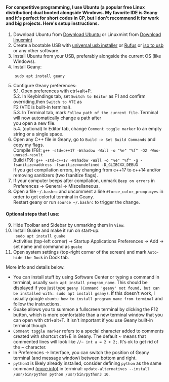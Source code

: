 #### For competitive programming, I use Ubuntu (a popular free Linux distribution) dual booted alongside Windows. My favorite IDE is Geany and it's perfect for short codes in CP, but I don't recommend it for work and big projects. Here's setup instructions.

1. Download Ubuntu from [Download Ubuntu](https://ubuntu.com/download) or Linuxmint from [Download linuxmint](https://linuxmint.com/download.php)
2. Create a bootable USB with [universal usb installer](https://www.pendrivelinux.com/universal-usb-installer-easy-as-1-2-3/) or [Rufus](https://rufus.ie) or [iso to usb](https://iso-to-usb.en.softonic.com/?ex=NB-7.2) or any other software.
3. Install Ubuntu from your USB, preferably alongside the current OS (like Windows).
4. Install Geany:
```
    sudo apt install geany 
```
5. Configure Geany preferences:\
   5.1. Open preferences with ctrl+alt+P.\
   5.2. In Keybindings tab, set ```Switch to Editor``` as F1 and confirm overriding,then ```Switch to VTE``` as \
   F2 (VTE is built-in terminal).\
   5.3. In Terminal tab, mark ```Follow path of the current file```. Terminal will now automatically change a path after \
   you open a new file.\
   5.4. (optional) In Editor tab, change ```Comment toggle marker``` to an empty string or a single space.
6. Open any C++ file in Geany, go to ```Build -> Set Build Commands``` and copy my flags.\
   Compile (F8): ```g++ -std=c++17 -Wshadow -Wall -o "%e" "%f" -O2 -Wno-unused-result```\
   Build (F9): ```g++ -std=c++17 -Wshadow -Wall -o "%e" "%f" -g -fsanitize=address -fsanitize=undefined -D_GLIBCXX_DEBUG```\
   If you get compilation errors, try changing from c++17 to c++14 and/or removing sanitizers (two fsanitize flags).
7. If your computer beeps after compilation, unmark ```Beep on errors``` in Preferences -> General -> Miscellaneous.
8. Open a file ```~/.bashrc``` and uncomment a line ```#force_color_prompt=yes``` in order to get colorful terminal in Geany.\
Restart geany or run ```source ~/.bashrc``` to trigger the change.

#### Optional steps that I use:

9. Hide Toolbar and Sidebar by unmarking them in ```View```.
10. Install Guake and make it run on start-up:\
    ``` sudo apt install guake```\
     Activities (top-left corner) -> Startup Applications Preferences -> Add -> set name and command as ```guake```
11. Open system settings (top-right corner of the screen) and mark ```Auto-hide the Dock``` in Dock tab.

More info and details below.

* You can install stuff by using Software Center or typing a command in terminal, usually ```sudo apt install program_name```.
This should be displayed if you just type ```geany (Command 'geany' not found, but can be installed with: sudo apt install geany)```. If this doesn't work, I usually google ```ubuntu how to install program_name from terminal``` and follow the instructions.
* Guake allows you to summon a fullscreen terminal by clicking the F12 button, which is more comfortable than a new terminal window that you can open with ctrl+alt+T. It isn't important if you use Geany built-in terminal though.
* ```Comment toggle marker``` refers to a special character added to comments created with shortcut ctrl+E in Geany.
The default ~ means that commented lines will look like ```//~ int a = 2 + 2;```. It's ok to get rid of the ~ character.
* In Preferences -> Interface, you can switch the position of Geany terminal (and message window) between bottom and right.
 * ```python3``` is likely already installed, consider defining ```python``` as the same command [(more info)](https://stackoverflow.com/questions/41986507/unable-to-set-default-python-version-to-python3-in-ubuntu) in terminal:
 ``` update-alternatives --install /usr/bin/python python /usr/bin/python3 10 ```.
